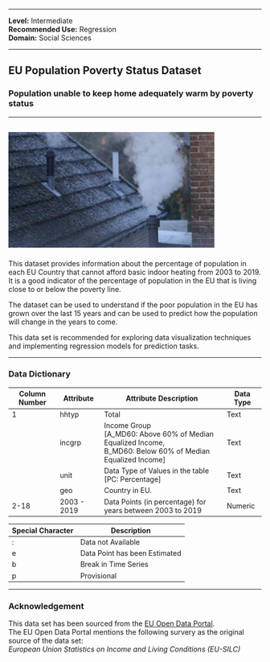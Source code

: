 

---

**Level:** Intermediate <br/>
**Recommended Use:** Regression  <br/>
**Domain:** Social Sciences <br/>

---

## EU Population Poverty Status Dataset

### Population unable to keep home adequately warm by poverty status

---
![](EUPoverty.jpg)
---


This dataset provides information about the percentage of population in each EU Country that cannot afford basic indoor heating from 2003 to 2019. It is a good indicator of the percentage of population in the EU that is living close to or below the poverty line.

The dataset can be used to understand if the poor population in the EU has grown over the last 15 years and can be used to predict how the population will change in the years to come.

This data set is recommended for exploring data visualization techniques and implementing regression models for prediction tasks.

---

### Data Dictionary

| Column Number | Attribute   | Attribute Description                                                                                           | Data Type |
| ------------- | ----------- | --------------------------------------------------------------------------------------------------------------- | --------- |
| 1             | hhtyp       | Total                                                                                                           | Text      |
|               | incgrp      | Income Group<br>[A_MD60: Above 60% of Median Equalized Income,<br>B_MD60: Below 60% of Median Equalized Income] | Text      |
|               | unit        | Data Type of Values in the table <br>[PC: Percentage]                                                           | Text      |
|               | geo         | Country in EU.                                                                                                  | Text      |
| 2-18          | 2003 - 2019 | Data Points (in percentage) for years between 2003 to 2019                                                      | Numeric   |


| Special Character | Description                   |
| ----------------- | ----------------------------- |
| :                 | Data not Available            |
| e                 | Data Point has been Estimated |
| b                 | Break in Time Series          |
| p                 | Provisional                   |


---

### Acknowledgement

This data set has been sourced from the [EU Open Data Portal](https://data.europa.eu/euodp/data/dataset/2yoXfAzeAb5AoFO7BSvX2g).  
The EU Open Data Portal mentions the following survery as the original source of the
data set:  
*European Union Statistics on Income and Living Conditions (EU-SILC)*
